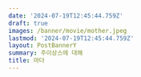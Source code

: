 ```yaml
---
date: '2024-07-19T12:45:44.759Z'
draft: true
images: /banner/movie/mother.jpeg
lastmod: '2024-07-19T12:45:44.759Z'
layout: PostBannerY
summary: 주이상스에 대해
title: 마더
---
```

